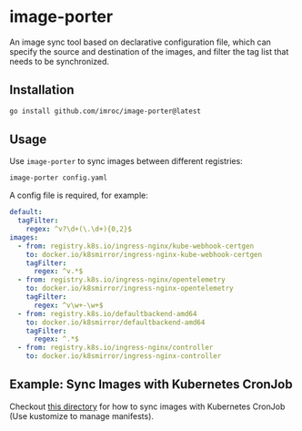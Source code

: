 # image-porter

An image sync tool based on declarative configuration file, which can specify the source and destination of the images, and filter the tag list that needs to be synchronized.

## Installation

```bash
go install github.com/imroc/image-porter@latest
```

## Usage

Use `image-porter` to sync images between different registries:

```bash
image-porter config.yaml
```

A config file is required, for example:

```yaml
default:
  tagFilter:
    regex: ^v?\d+(\.\d+){0,2}$
images:
  - from: registry.k8s.io/ingress-nginx/kube-webhook-certgen
    to: docker.io/k8smirror/ingress-nginx-kube-webhook-certgen
    tagFilter:
      regex: ^v.*$
  - from: registry.k8s.io/ingress-nginx/opentelemetry
    to: docker.io/k8smirror/ingress-nginx-opentelemetry
    tagFilter:
      regex: ^v\w+-\w+$
  - from: registry.k8s.io/defaultbackend-amd64
    to: docker.io/k8smirror/defaultbackend-amd64
    tagFilter:
      regex: ^.*$
  - from: registry.k8s.io/ingress-nginx/controller
    to: docker.io/k8smirror/ingress-nginx-controller
```

## Example: Sync Images with Kubernetes CronJob

Checkout [this directory](./examples/kubernetes-cronjob) for how to sync images with Kubernetes CronJob (Use kustomize to manage manifests).
